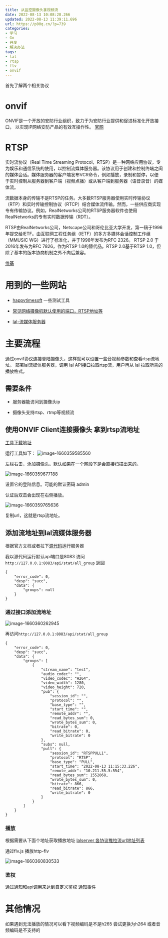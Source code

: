 ```yaml
---
title: 从监控摄像头拿视频流
date: 2022-08-13 10:08:28.266
updated: 2022-08-13 11:39:11.696
url: https://p00q.cn/?p=739
categories: 
- 学习
- Go
- 开发
- 解决办法
tags: 
- lal
- rtsp
- flv
- onvif
---
```


首先了解两个相关协议

# onvif

ONVIF是一个开放的安防行业组织，致力于为安防行业提供和促进标准化开放接口，
以实现IP网络安防产品的有效互操作性。
[官网](http://www.onvif.org/)

# RTSP

实时流协议（Real Time Streaming Protocol，RTSP）是一种网络应用协议，专为娱乐和通信系统的使用，以控制流媒体服务器。该协议用于创建和控制终端之间的媒体会话。媒体服务器的客户端发布VCR命令，例如播放，录制和暂停，以便于实时控制从服务器到客户端（视频点播）或从客户端到服务器（语音录音）的媒体流。

流数据本身的传输不是RTSP的任务。大多数RTSP服务器使用实时传输协议（RTP）和实时传输控制协议（RTCP）结合媒体流传输。然而，一些供应商实现专有传输协议。例如，RealNetworks公司的RTSP服务器软件也使用RealNetworks的专有实时数据传输（RDT）。

RTSP由RealNetworks公司，Netscape公司和哥伦比亚大学开发，第一稿于1996年提交给IETF。由互联网工程任务组（IETF）的多方多媒体会话控制工作组（MMUSIC WG）进行了标准化，并于1998年发布为RFC 2326。 RTSP 2.0 于2016年发布为RFC 7826，作为RTSP 1.0的替代品。RTSP 2.0基于RTSP 1.0，但除了基本的版本协商机制之外不向后兼容。

[维基](https://zh.wikipedia.org/zh-cn/%E5%8D%B3%E6%99%82%E4%B8%B2%E6%B5%81%E5%8D%94%E5%AE%9A)

# 用到的一些网站

- [happytimesoft](https://www.happytimesoft.com/) 一些测试工具

- [常见网络摄像机默认使用的端口，RTSP地址等](https://www.dnsdizhi.com/391.html)

- [lal-流媒体服务器](https://pengrl.com/lal/#/README)


# 主要流程

通过onvif协议连接登陆摄像头，这样就可以设置一些音视频参数和查看rtsp流地址。
部署lal流媒体服务器，调用 lal API接口拉取rtsp流，用户再从 lal 拉取所需的播放格式。

## 需要条件

- 服务器能访问到摄像头ip

- 摄像头支持rtsp、rtmp等视频流

## 使用ONVIF Client连接摄像头 拿到rtsp流地址

[工具下载地址](https://www.happytimesoft.com/products/onvif-client/index.html)

运行工具如下：
![image-1660359585560](../res/img/739.jpeg)

左栏右击，添加摄像头。默认如果在一个网段下是会直接扫描出来的。

![image-1660359677188](../res/img/739-1.jpeg)

设置它的登陆信息。可能的默认密码 admin

认证后双击会出现在右侧播放。

![image-1660359765636](../res/img/739-2.jpeg)

复制url，这就是rtsp流地址。

## 添加流地址到lal流媒体服务器

根据官方文档或者拉下[源代码](https://github.com/q191201771/lal)运行服务器

我以源代码运行默认api端口是8083
访问`http://127.0.0.1:8083/api/stat/all_group`
返回
```
{
    "error_code": 0,
    "desp": "succ",
    "data": {
        "groups": null
    }
}
```
### 通过接口添加流地址

![image-1660360262945](../res/img/739-4.jpeg)

再访问`http://127.0.0.1:8083/api/stat/all_group`
```
{
    "error_code": 0,
    "desp": "succ",
    "data": {
        "groups": [
            {
                "stream_name": "test",
                "audio_codec": "",
                "video_codec": "H264",
                "video_width": 1280,
                "video_height": 720,
                "pub": {
                    "session_id": "",
                    "protocol": "",
                    "base_type": "",
                    "start_time": "",
                    "remote_addr": "",
                    "read_bytes_sum": 0,
                    "wrote_bytes_sum": 0,
                    "bitrate": 0,
                    "read_bitrate": 0,
                    "write_bitrate": 0
                },
                "subs": null,
                "pull": {
                    "session_id": "RTSPPULL1",
                    "protocol": "RTSP",
                    "base_type": "PULL",
                    "start_time": "2022-08-13 11:15:33.226",
                    "remote_addr": "10.211.55.5:554",
                    "read_bytes_sum": 1552868,
                    "wrote_bytes_sum": 0,
                    "bitrate": 866,
                    "read_bitrate": 866,
                    "write_bitrate": 0
                }
            }
        ]
    }
}
```

### 播放

根据需要从下面个地址获取播放地址
[lalserver 各协议推拉流url地址列表](https://pengrl.com/lal/#/streamurllist)

通过flv.js 播放http-flv

![image-1660360830533](../res/img/739-5.jpeg)

### 鉴权

通过通知和api调用来达到自定义鉴权
[通知事件](https://pengrl.com/lal/#/HTTPNotify)

# 其他情况

如果遇到无法播放的情况可以看下视频编码是不是h265 尝试更换为h264
或者音频编码是不支持的
